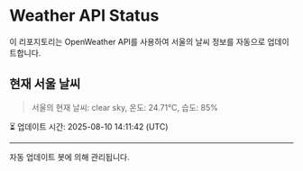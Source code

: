 
# Weather API Status

이 리포지토리는 OpenWeather API를 사용하여 서울의 날씨 정보를 자동으로 업데이트합니다.

## 현재 서울 날씨
> 서울의 현재 날씨: clear sky, 온도: 24.71°C, 습도: 85%

⏳ 업데이트 시간: 2025-08-10 14:11:42 (UTC)

---
자동 업데이트 봇에 의해 관리됩니다.
